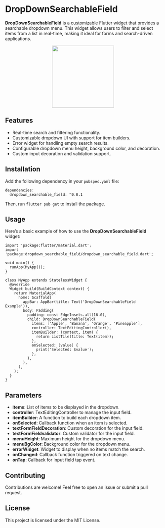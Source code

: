 <h1>DropDownSearchableField</h1>

<p><strong>DropDownSearchableField</strong> is a customizable Flutter widget that provides a searchable dropdown menu. This widget allows users to filter and select items from a list in real-time, making it ideal for forms and search-driven applications.</p>

<p align="center">
<img  src='https://github.com/user-attachments/assets/2ccd7a17-219a-4cd9-82b6-9a9190e34eca' width='200'>
</p>

<h2>Features</h2>
<ul>
  <li>Real-time search and filtering functionality.</li>
  <li>Customizable dropdown UI with support for item builders.</li>
  <li>Error widget for handling empty search results.</li>
  <li>Configurable dropdown menu height, background color, and decoration.</li>
  <li>Custom input decoration and validation support.</li>
</ul>

<h2>Installation</h2>

<p>Add the following dependency in your <code>pubspec.yaml</code> file:</p>

<pre><code>dependencies:
  dropdown_searchable_field: ^0.0.1
</code></pre>

<p>Then, run <code>flutter pub get</code> to install the package.</p>

<h2>Usage</h2>

<p>Here’s a basic example of how to use the <strong>DropDownSearchableField</strong> widget:</p>

<pre><code>import 'package:flutter/material.dart';
import 'package:dropdown_searchable_field/dropdown_searchable_field.dart';

void main() {
  runApp(MyApp());
}

class MyApp extends StatelessWidget {
  @override
  Widget build(BuildContext context) {
    return MaterialApp(
      home: Scaffold(
        appBar: AppBar(title: Text('DropDownSearchableField Example')),
        body: Padding(
          padding: const EdgeInsets.all(16.0),
          child: DropDownSearchableField(
            items: ['Apple', 'Banana', 'Orange', 'Pineapple'],
            controller: TextEditingController(),
            itemBuilder: (context, item) {
              return ListTile(title: Text(item));
            },
            onSelected: (value) {
              print('Selected: $value');
            },
          ),
        ),
      ),
    );
  }
}
</code></pre>

<h2>Parameters</h2>

<ul>
  <li><strong>items</strong>: List of items to be displayed in the dropdown.</li>
  <li><strong>controller</strong>: TextEditingController to manage the input field.</li>
  <li><strong>itemBuilder</strong>: A function to build each dropdown item.</li>
  <li><strong>onSelected</strong>: Callback function when an item is selected.</li>
  <li><strong>textFormFieldDecoration</strong>: Custom decoration for the input field.</li>
  <li><strong>textFormFieldvalidator</strong>: Custom validator for the input field.</li>
  <li><strong>menuHeight</strong>: Maximum height for the dropdown menu.</li>
  <li><strong>menuBgColor</strong>: Background color for the dropdown menu.</li>
  <li><strong>errorWidget</strong>: Widget to display when no items match the search.</li>
  <li><strong>onChanged</strong>: Callback function triggered on text change.</li>
  <li><strong>onTap</strong>: Callback for input field tap event.</li>
</ul>

<h2>Contributing</h2>

<p>Contributions are welcome! Feel free to open an issue or submit a pull request.</p>

<h2>License</h2>

<p>This project is licensed under the MIT License.</p>
